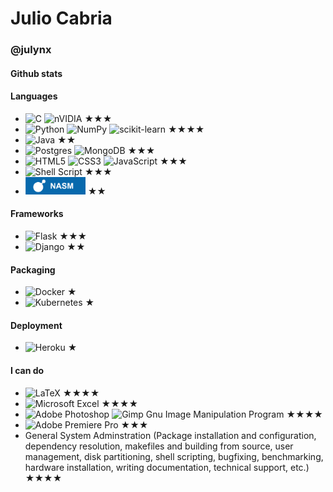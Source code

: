 # Julio Cabria
### @julynx

#### Github stats
<!-- TODO: Star count, commit frequency, rating, etc. -->

#### Languages
- ![C](https://img.shields.io/badge/c-%2300599C.svg?style=for-the-badge&logo=c&logoColor=white) ![nVIDIA](https://img.shields.io/badge/nVIDIA-%2376B900.svg?style=for-the-badge&logo=nVIDIA&logoColor=white) ★★★
- ![Python](https://img.shields.io/badge/python-3670A0?style=for-the-badge&logo=python&logoColor=ffdd54) ![NumPy](https://img.shields.io/badge/numpy-%23013243.svg?style=for-the-badge&logo=numpy&logoColor=white) ![scikit-learn](https://img.shields.io/badge/scikit--learn-%23F7931E.svg?style=for-the-badge&logo=scikit-learn&logoColor=white) ★★★★
- ![Java](https://img.shields.io/badge/java-%23ED8B00.svg?style=for-the-badge&logo=java&logoColor=white) ★★
- ![Postgres](https://img.shields.io/badge/postgres-%23316192.svg?style=for-the-badge&logo=postgresql&logoColor=white) ![MongoDB](https://img.shields.io/badge/MongoDB-%234ea94b.svg?style=for-the-badge&logo=mongodb&logoColor=white) ★★★
- ![HTML5](https://img.shields.io/badge/html5-%23E34F26.svg?style=for-the-badge&logo=html5&logoColor=white) ![CSS3](https://img.shields.io/badge/css3-%231572B6.svg?style=for-the-badge&logo=css3&logoColor=white) ![JavaScript](https://img.shields.io/badge/javascript-%23323330.svg?style=for-the-badge&logo=javascript&logoColor=%23F7DF1E) ★★★
- ![Shell Script](https://img.shields.io/badge/shell_script-%23121011.svg?style=for-the-badge&logo=gnu-bash&logoColor=white) ★★★
- <img src="https://raw.githubusercontent.com/Julynx/julynx/main/nasm.svg" alt="NASM" width="96"/> ★★

#### Frameworks
- ![Flask](https://img.shields.io/badge/flask-%23000.svg?style=for-the-badge&logo=flask&logoColor=white) ★★★
- ![Django](https://img.shields.io/badge/django-%23092E20.svg?style=for-the-badge&logo=django&logoColor=white) ★★

#### Packaging
- ![Docker](https://img.shields.io/badge/docker-%230db7ed.svg?style=for-the-badge&logo=docker&logoColor=white) ★
- ![Kubernetes](https://img.shields.io/badge/kubernetes-%23326ce5.svg?style=for-the-badge&logo=kubernetes&logoColor=white) ★

#### Deployment
- ![Heroku](https://img.shields.io/badge/heroku-%23430098.svg?style=for-the-badge&logo=heroku&logoColor=white) ★

#### I can do
- ![LaTeX](https://img.shields.io/badge/latex-%23008080.svg?style=for-the-badge&logo=latex&logoColor=white) ★★★★
- ![Microsoft Excel](https://img.shields.io/badge/Microsoft_Excel-217346?style=for-the-badge&logo=microsoft-excel&logoColor=white) ★★★★
- ![Adobe Photoshop](https://img.shields.io/badge/adobe%20photoshop-%2331A8FF.svg?style=for-the-badge&logo=adobe%20photoshop&logoColor=white) ![Gimp Gnu Image Manipulation Program](https://img.shields.io/badge/Gimp-657D8B?style=for-the-badge&logo=gimp&logoColor=FFFFFF) ★★★★
- ![Adobe Premiere Pro](https://img.shields.io/badge/Adobe%20Premiere%20Pro-9999FF.svg?style=for-the-badge&logo=Adobe%20Premiere%20Pro&logoColor=white) ★★★
- General System Adminstration (Package installation and configuration, dependency resolution, makefiles and building from source, user management, disk partitioning, shell scripting, bugfixing, benchmarking, hardware installation, writing documentation, technical support, etc.) ★★★★

